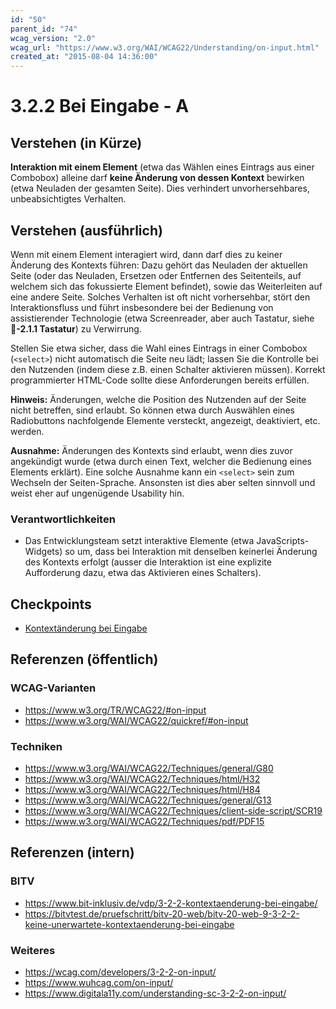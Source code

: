 ```yaml
---
id: "50"
parent_id: "74"
wcag_version: "2.0"
wcag_url: "https://www.w3.org/WAI/WCAG22/Understanding/on-input.html"
created_at: "2015-08-04 14:36:00"
---
```


# 3.2.2 Bei Eingabe - A

## Verstehen (in Kürze)

**Interaktion mit einem Element** (etwa das Wählen eines Eintrags aus einer Combobox) alleine darf **keine Änderung von dessen Kontext** bewirken (etwa Neuladen der gesamten Seite). Dies verhindert unvorhersehbares, unbeabsichtigtes Verhalten.

## Verstehen (ausführlich)

Wenn mit einem Element interagiert wird, dann darf dies zu keiner Änderung des Kontexts führen: Dazu gehört das Neuladen der aktuellen Seite (oder das Neuladen, Ersetzen oder Entfernen des Seitenteils, auf welchem sich das fokussierte Element befindet), sowie das Weiterleiten auf eine andere Seite. Solches Verhalten ist oft nicht vorhersehbar, stört den Interaktionsfluss und führt insbesondere bei der Bedienung von assistierender Technologie (etwa Screenreader, aber auch Tastatur, siehe **📜-2.1.1 Tastatur**) zu Verwirrung.

Stellen Sie etwa sicher, dass die Wahl eines Eintrags in einer Combobox (`<select>`) nicht automatisch die Seite neu lädt; lassen Sie die Kontrolle bei den Nutzenden (indem diese z.B. einen Schalter aktivieren müssen). Korrekt programmierter HTML-Code sollte diese Anforderungen bereits erfüllen.

**Hinweis:** Änderungen, welche die Position des Nutzenden auf der Seite nicht betreffen, sind erlaubt. So können etwa durch Auswählen eines Radiobuttons nachfolgende Elemente versteckt, angezeigt, deaktiviert, etc. werden.

**Ausnahme:** Änderungen des Kontexts sind erlaubt, wenn dies zuvor angekündigt wurde (etwa durch einen Text, welcher die Bedienung eines Elements erklärt). Eine solche Ausnahme kann ein `<select>` sein zum Wechseln der Seiten-Sprache. Ansonsten ist dies aber selten sinnvoll und weist eher auf ungenügende Usability hin.

### Verantwortlichkeiten

- Das Entwicklungsteam setzt interaktive Elemente (etwa JavaScripts-Widgets) so um, dass bei Interaktion mit denselben keinerlei Änderung des Kontexts erfolgt (ausser die Interaktion ist eine explizite Aufforderung dazu, etwa das Aktivieren eines Schalters).

## Checkpoints

- [Kontextänderung bei Eingabe](kontextaenderung-bei-eingabe)

## Referenzen (öffentlich)

### WCAG-Varianten
- <https://www.w3.org/TR/WCAG22/#on-input>
- <https://www.w3.org/WAI/WCAG22/quickref/#on-input>

### Techniken
- <https://www.w3.org/WAI/WCAG22/Techniques/general/G80>
- <https://www.w3.org/WAI/WCAG22/Techniques/html/H32>
- <https://www.w3.org/WAI/WCAG22/Techniques/html/H84>
- <https://www.w3.org/WAI/WCAG22/Techniques/general/G13>
- <https://www.w3.org/WAI/WCAG22/Techniques/client-side-script/SCR19>
- <https://www.w3.org/WAI/WCAG22/Techniques/pdf/PDF15>

## Referenzen (intern)

### BITV
- <https://www.bit-inklusiv.de/vdp/3-2-2-kontextaenderung-bei-eingabe/>
- <https://bitvtest.de/pruefschritt/bitv-20-web/bitv-20-web-9-3-2-2-keine-unerwartete-kontextaenderung-bei-eingabe>

### Weiteres
- <https://wcag.com/developers/3-2-2-on-input/>
- <https://www.wuhcag.com/on-input/>
- <https://www.digitala11y.com/understanding-sc-3-2-2-on-input/>